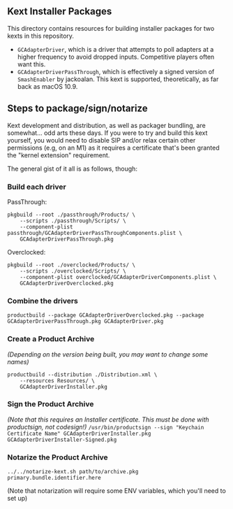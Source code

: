 ## Kext Installer Packages
This directory contains resources for building installer packages for two kexts in this repository.

- `GCAdapterDriver`, which is a driver that attempts to poll adapters at a higher frequency to avoid dropped inputs. Competitive players often want this.
- `GCAdapterDriverPassThrough`, which is effectively a signed version of `SmashEnabler` by jackoalan. This kext is supported, theoretically, as far back as macOS 10.9.

## Steps to package/sign/notarize
Kext development and distribution, as well as packager bundling, are somewhat... odd arts these days. If you were to try and build this kext yourself, you would need to disable SIP and/or relax certain other permissions (e.g, on an M1) as it requires a certificate that's been granted the "kernel extension" requirement.

The general gist of it all is as follows, though:

### Build each driver
PassThrough:
```
pkgbuild --root ./passthrough/Products/ \
    --scripts ./passthrough/Scripts/ \
    --component-plist passthrough/GCAdapterDriverPassThroughComponents.plist \
    GCAdapterDriverPassThrough.pkg
```

Overclocked:
```
pkgbuild --root ./overclocked/Products/ \
    --scripts ./overclocked/Scripts/ \
    --component-plist overclocked/GCAdapterDriverComponents.plist \
    GCAdapterDriverOverclocked.pkg
```

### Combine the drivers
```
productbuild --package GCAdapterDriverOverclocked.pkg --package GCAdapterDriverPassThrough.pkg GCAdapterDriver.pkg
```

### Create a Product Archive
_(Depending on the version being built, you may want to change some names)_
```
productbuild --distribution ./Distribution.xml \
    --resources Resources/ \
    GCAdapterDriverInstaller.pkg
```

### Sign the Product Archive
_(Note that this requires an Installer certificate. This must be done with productsign, not codesign!)_
`/usr/bin/productsign --sign "Keychain Certificate Name" GCAdapterDriverInstaller.pkg GCAdapterDriverInstaller-Signed.pkg`

### Notarize the Product Archive
`../../notarize-kext.sh path/to/archive.pkg primary.bundle.identifier.here`

(Note that notarization will require some ENV variables, which you'll need to set up)
